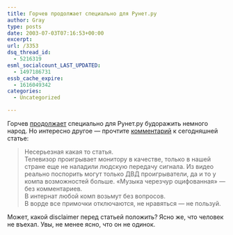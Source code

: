 ```yaml
---
title: Горчев продолжает специально для Рунет.ру
author: Gray
type: posts
date: 2003-07-03T07:16:53+00:00
excerpt:
url: /3353
dsq_thread_id:
  - 5216319
esml_socialcount_LAST_UPDATED:
  - 1497186731
essb_cache_expire:
  - 1616049342
categories:
  - Uncategorized

---
```








Горчев <a href="http://runet.ru/analitika/3358.html" target="_blank">продолжает</a> специально для Рунет.ру будоражить немного народ. Но интересно другое &#8212; прочтите <a href="http://runet.ru/responses/3358/" target="_blank">комментарий</a> к сегодняшней статье:

> Несерьезная какая то статья.  
> Телевизор проигрывает монитору в качестве, только в нашей стране еще не наладили людскую передачу сигнала. Из видео реально поспорить могут только ДВД проигрыватели, да и то у компа возможностей больше. &#171;Музыка черезчур оцифованная&#187; &#8212; без комментариев.  
> В интернат любой комп возьмут без вопросов.  
> В ворде все примочки отключаются, не нравяться &#8212; не пользуй.

Может, какой disclaimer перед статьей положить? Ясно же, что человек не въехал. Увы, не менее ясно, что он не одинок.